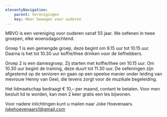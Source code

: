 ```yaml
---
eleventyNavigation:
    parent: Verenigingen
    key: Meer bewegen voor ouderen
---
```


MBVO is een vereniging voor ouderen vanaf 55 jaar. We oefenen in twee groepen, elke woensdagochtend.

Groep 1 is een gemengde groep, deze begint om 9.15 uur tot 10.15 uur. Daarna is het tot 10.30 uur koffie/thee drinken voor de liefhebbers.

Groep 2 is een damesgroep. Zij starten met koffie/thee om 10.15 uur. Om 10.30 uur begint de training, deze duurt tot 11.30 uur.
De oefeningen zijn afgestemd op de senioren en gaan op een speelse manier onder leiding van mevrouw Henny van Geel, die tevens zorgt voor de muzikale begeleiding.

Het lidmaatschap bedraagt € 10,– per maand, contant te betalen. Voor men besluit lid te worden, kan men 2 keer gratis een les bijwonen.

Voor nadere inlichtingen kunt u mailen naar Joke Hoevenaars.  
jokehoevenaars1@gmail.com 
